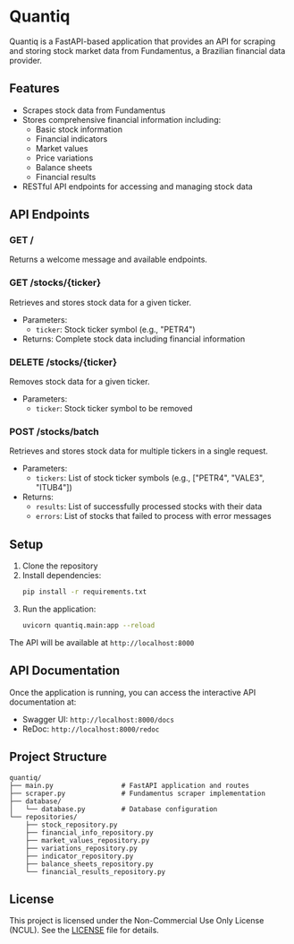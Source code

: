 # Quantiq

Quantiq is a FastAPI-based application that provides an API for scraping and storing stock market data from Fundamentus, a Brazilian financial data provider.

## Features

- Scrapes stock data from Fundamentus
- Stores comprehensive financial information including:
  - Basic stock information
  - Financial indicators
  - Market values
  - Price variations
  - Balance sheets
  - Financial results
- RESTful API endpoints for accessing and managing stock data

## API Endpoints

### GET /
Returns a welcome message and available endpoints.

### GET /stocks/{ticker}
Retrieves and stores stock data for a given ticker.
- Parameters:
  - `ticker`: Stock ticker symbol (e.g., "PETR4")
- Returns: Complete stock data including financial information

### DELETE /stocks/{ticker}
Removes stock data for a given ticker.
- Parameters:
  - `ticker`: Stock ticker symbol to be removed

### POST /stocks/batch
Retrieves and stores stock data for multiple tickers in a single request.
- Parameters:
  - `tickers`: List of stock ticker symbols (e.g., ["PETR4", "VALE3", "ITUB4"])
- Returns: 
  - `results`: List of successfully processed stocks with their data
  - `errors`: List of stocks that failed to process with error messages

## Setup

1. Clone the repository
2. Install dependencies:
   ```bash
   pip install -r requirements.txt
   ```
3. Run the application:
   ```bash
   uvicorn quantiq.main:app --reload
   ```

The API will be available at `http://localhost:8000`

## API Documentation

Once the application is running, you can access the interactive API documentation at:
- Swagger UI: `http://localhost:8000/docs`
- ReDoc: `http://localhost:8000/redoc`

## Project Structure

```
quantiq/
├── main.py                 # FastAPI application and routes
├── scraper.py              # Fundamentus scraper implementation
├── database/
│   └── database.py         # Database configuration
└── repositories/
    ├── stock_repository.py
    ├── financial_info_repository.py
    ├── market_values_repository.py
    ├── variations_repository.py
    ├── indicator_repository.py
    ├── balance_sheets_repository.py
    └── financial_results_repository.py
```

## License

This project is licensed under the Non-Commercial Use Only License (NCUL). See the [LICENSE](LICENSE) file for details.
